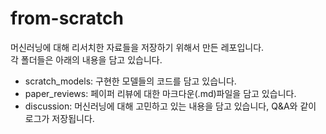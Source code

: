 # from-scratch  

머신러닝에 대해 리서치한 자료들을 저장하기 위해서 만든 레포입니다.  
각 폴더들은 아래의 내용을 담고 있습니다.  
- scratch_models: 구현한 모델들의 코드를 담고 있습니다.  
- paper_reviews: 페이퍼 리뷰에 대한 마크다운(.md)파일을 담고 있습니다.
- discussion: 머신러닝에 대해 고민하고 있는 내용을 담고 있습니다, Q&A와 같이 로그가 저장됩니다.  

